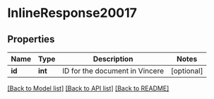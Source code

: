 # InlineResponse20017

## Properties
Name | Type | Description | Notes
------------ | ------------- | ------------- | -------------
**id** | **int** | ID for the document in Vincere | [optional] 

[[Back to Model list]](../../README.md#documentation-for-models) [[Back to API list]](../../README.md#documentation-for-api-endpoints) [[Back to README]](../../README.md)

